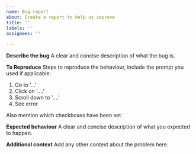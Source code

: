 ```yaml
---
name: Bug report
about: Create a report to help us improve
title: ''
labels: ''
assignees: ''

---
```


**Describe the bug**
A clear and concise description of what the bug is.

**To Reproduce**
Steps to reproduce the behaviour, include the prompt you used if applicable:
1. Go to '...'
2. Click on '....'
3. Scroll down to '....'
4. See error

Also mention which checkboxes have been set.

**Expected behaviour**
A clear and concise description of what you expected to happen.

**Additional context**
Add any other context about the problem here.
